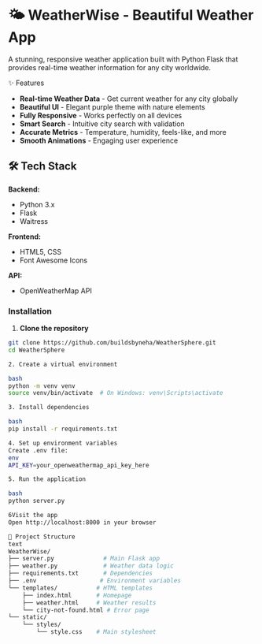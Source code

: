 # 🌤️ WeatherWise - Beautiful Weather App

A stunning, responsive weather application built with Python Flask that provides real-time weather information for any city worldwide.

 ✨ Features

- **Real-time Weather Data** - Get current weather for any city globally
- **Beautiful UI** - Elegant purple theme with nature elements
- **Fully Responsive** - Works perfectly on all devices
- **Smart Search** - Intuitive city search with validation
- **Accurate Metrics** - Temperature, humidity, feels-like, and more
- **Smooth Animations** - Engaging user experience

## 🛠️ Tech Stack

**Backend:**
- Python 3.x
- Flask
- Waitress

**Frontend:**
- HTML5, CSS
- Font Awesome Icons

**API:**
- OpenWeatherMap API

### Installation

1. **Clone the repository**
```bash
git clone https://github.com/buildsbyneha/WeatherSphere.git
cd WeatherSphere

2. Create a virtual environment

bash
python -m venv venv
source venv/bin/activate  # On Windows: venv\Scripts\activate

3. Install dependencies

bash
pip install -r requirements.txt

4. Set up environment variables
Create .env file:
env
API_KEY=your_openweathermap_api_key_here

5. Run the application

bash
python server.py

6Visit the app
Open http://localhost:8000 in your browser

📁 Project Structure
text
WeatherWise/
├── server.py              # Main Flask app
├── weather.py             # Weather data logic
├── requirements.txt       # Dependencies
├── .env                  # Environment variables
└── templates/           # HTML templates
    ├── index.html       # Homepage
    ├── weather.html     # Weather results
    └── city-not-found.html # Error page
└── static/
    └── styles/
        └── style.css    # Main stylesheet
